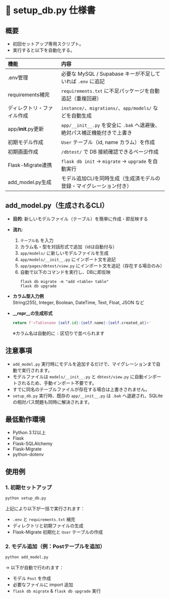 # 📄 setup_db.py 仕様書

## 概要

- 初回セットアップ専用スクリプト。
- 実行すると以下を自動化する。

| 機能                   | 内容 |
|:------------------------|:-----|
| .env管理                 | 必要な MySQL / Supabase キーが不足していれば `.env` に追記 |
| requirements補完         | `requirements.txt` に不足パッケージを自動追記（重複回避） |
| ディレクトリ・ファイル作成 | `instance/`、`migrations/`、`app/models/` などを自動生成 |
| app/__init__.py更新       | `app/__init__.py` を安全に `.bak` へ退避後、絶対パス補正機能付きで上書き |
| 初期モデル作成            | `User` テーブル（id, name カラム）を作成 |
| 初期画面作成              | `/dbtest/` で DB 接続確認できるページ作成 |
| Flask-Migrate連携         | `flask db init` → `migrate` → `upgrade` を自動実行 |
| add_model.py生成         | モデル追加CLIを同時生成（生成済モデルの登録・マイグレーション付き）

## add_model.py（生成されるCLI）

- **目的**: 新しいモデルファイル（テーブル）を簡単に作成・即反映する
- **流れ**:
  1. `テーブル名` を入力
  2. カラム名・型を対話形式で追加（idは自動付与）
  3. `app/models/` に新しいモデルファイルを生成
  4. `app/models/__init__.py` にインポート文を追記
  5. `app/pages/dbtest/view.py` にインポート文を追記（存在する場合のみ）
  6. 自動で以下のコマンドを実行し、DBに即反映  
     ```
     flask db migrate -m "add <table> table"
     flask db upgrade
     ```

- **カラム型入力例**  
  String(255), Integer, Boolean, DateTime, Text, Float, JSON など

- **__repr__の生成形式**
  ```python
  return f'<Tablename {self.id}:{self.name}:{self.created_at}>'
  ```
  ※カラム名は自動的に `:` 区切りで並べられます

## 注意事項

- `add_model.py` 実行時にモデルを追加するだけで、マイグレーションまで自動で実行されます。
- モデルファイルは `models/__init__.py` と `dbtest/view.py` に自動インポートされるため、手動インポート不要です。
- すでに同名のテーブルファイルが存在する場合は上書きされません。
- `setup_db.py` 実行時、既存の `app/__init__.py` は `.bak` へ退避され、SQLite の相対パス問題も同時に解決されます。

## 最低動作環境

- Python 3.12以上
- Flask
- Flask-SQLAlchemy
- Flask-Migrate
- python-dotenv

## 使用例

### 1. 初期セットアップ

```bash
python setup_db.py
```

上記により以下が一括で実行されます：

- `.env` と `requirements.txt` 補完
- ディレクトリと初期ファイルの生成
- Flask-Migrate 初期化と `User` テーブルの作成

### 2. モデル追加（例：Postテーブルを追加）

```bash
python add_model.py
```

→ 以下が自動で行われます：

- モデル `Post` を作成
- 必要なファイルに import 追加
- `flask db migrate` & `flask db upgrade` 実行
